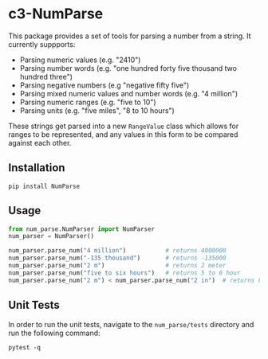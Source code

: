 # c3-NumParse

This package provides a set of tools for parsing a number from a string. It currently suppports:
- Parsing numeric values (e.g. "2410")
- Parsing number words (e.g. "one hundred forty five thousand two hundred three")
- Parsing negative numbers (e.g "negative fifty five")
- Parsing mixed numeric values and number words (e.g. "4 million")
- Parsing numeric ranges (e.g. "five to 10")
- Parsing units (e.g. "five miles", "8 to 10 hours")

These strings get parsed into a new `RangeValue` class which allows for ranges to be represented, 
and any values in this form to be compared against each other.

## Installation

```commandline
pip install NumParse
```

## Usage

```python
from num_parse.NumParser import NumParser
num_parser = NumParser()

num_parser.parse_num("4 million")           # returns 4000000
num_parser.parse_num("-135 thousand")       # returns -135000
num_parser.parse_num("2 m")                 # returns 2 meter
num_parser.parse_num("five to six hours")   # returns 5 to 6 hour
num_parser.parse_num("2 m") < num_parser.parse_num("2 in")  # returns False

```

## Unit Tests

In order to run the unit tests, navigate to the `num_parse/tests` directory and run the following command:

```commandline
pytest -q
```
